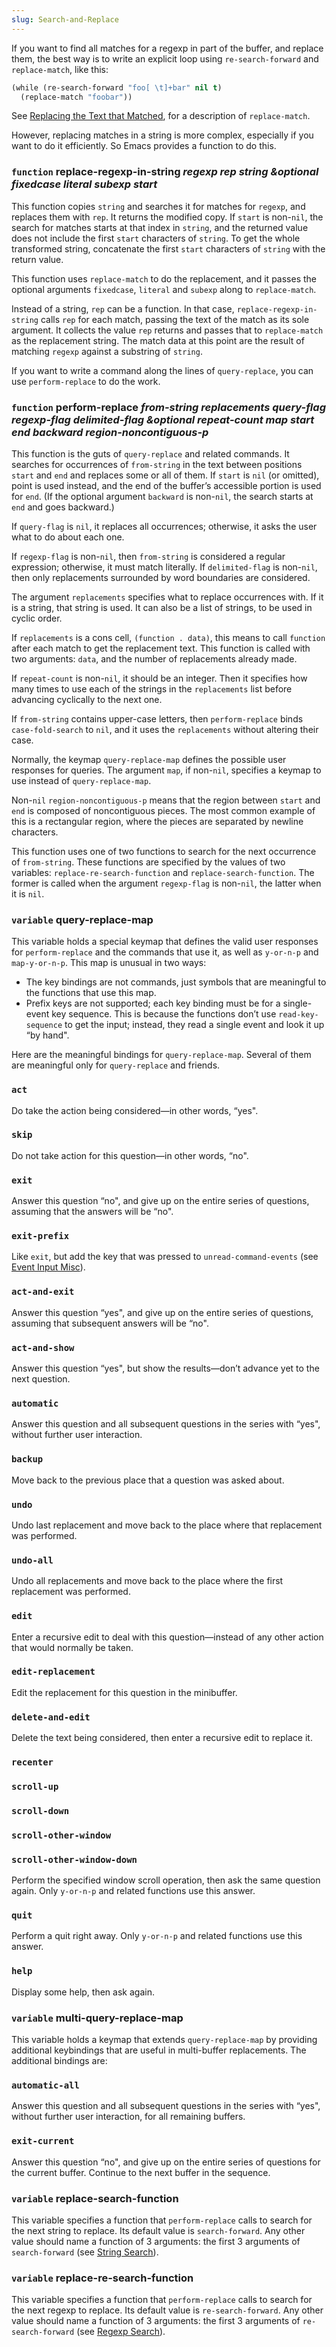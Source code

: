 ```yaml
---
slug: Search-and-Replace
---
```


If you want to find all matches for a regexp in part of the buffer, and replace them, the best way is to write an explicit loop using `re-search-forward` and `replace-match`, like this:

```lisp
(while (re-search-forward "foo[ \t]+bar" nil t)
  (replace-match "foobar"))
```

See [Replacing the Text that Matched](/docs/elisp/Replacing-Match), for a description of `replace-match`.

However, replacing matches in a string is more complex, especially if you want to do it efficiently. So Emacs provides a function to do this.

### <span className="tag function">`function`</span> **replace-regexp-in-string** *regexp rep string \&optional fixedcase literal subexp start*

This function copies `string` and searches it for matches for `regexp`, and replaces them with `rep`. It returns the modified copy. If `start` is non-`nil`, the search for matches starts at that index in `string`, and the returned value does not include the first `start` characters of `string`. To get the whole transformed string, concatenate the first `start` characters of `string` with the return value.

This function uses `replace-match` to do the replacement, and it passes the optional arguments `fixedcase`, `literal` and `subexp` along to `replace-match`.

Instead of a string, `rep` can be a function. In that case, `replace-regexp-in-string` calls `rep` for each match, passing the text of the match as its sole argument. It collects the value `rep` returns and passes that to `replace-match` as the replacement string. The match data at this point are the result of matching `regexp` against a substring of `string`.

If you want to write a command along the lines of `query-replace`, you can use `perform-replace` to do the work.

### <span className="tag function">`function`</span> **perform-replace** *from-string replacements query-flag regexp-flag delimited-flag \&optional repeat-count map start end backward region-noncontiguous-p*

This function is the guts of `query-replace` and related commands. It searches for occurrences of `from-string` in the text between positions `start` and `end` and replaces some or all of them. If `start` is `nil` (or omitted), point is used instead, and the end of the buffer’s accessible portion is used for `end`. (If the optional argument `backward` is non-`nil`, the search starts at `end` and goes backward.)

If `query-flag` is `nil`, it replaces all occurrences; otherwise, it asks the user what to do about each one.

If `regexp-flag` is non-`nil`, then `from-string` is considered a regular expression; otherwise, it must match literally. If `delimited-flag` is non-`nil`, then only replacements surrounded by word boundaries are considered.

The argument `replacements` specifies what to replace occurrences with. If it is a string, that string is used. It can also be a list of strings, to be used in cyclic order.

If `replacements` is a cons cell, `(function . data)`<!-- /@w -->, this means to call `function` after each match to get the replacement text. This function is called with two arguments: `data`, and the number of replacements already made.

If `repeat-count` is non-`nil`, it should be an integer. Then it specifies how many times to use each of the strings in the `replacements` list before advancing cyclically to the next one.

If `from-string` contains upper-case letters, then `perform-replace` binds `case-fold-search` to `nil`, and it uses the `replacements` without altering their case.

Normally, the keymap `query-replace-map` defines the possible user responses for queries. The argument `map`, if non-`nil`, specifies a keymap to use instead of `query-replace-map`.

Non-`nil` `region-noncontiguous-p` means that the region between `start` and `end` is composed of noncontiguous pieces. The most common example of this is a rectangular region, where the pieces are separated by newline characters.

This function uses one of two functions to search for the next occurrence of `from-string`. These functions are specified by the values of two variables: `replace-re-search-function` and `replace-search-function`. The former is called when the argument `regexp-flag` is non-`nil`, the latter when it is `nil`.

### <span className="tag variable">`variable`</span> **query-replace-map**

This variable holds a special keymap that defines the valid user responses for `perform-replace` and the commands that use it, as well as `y-or-n-p` and `map-y-or-n-p`. This map is unusual in two ways:

*   The key bindings are not commands, just symbols that are meaningful to the functions that use this map.
*   Prefix keys are not supported; each key binding must be for a single-event key sequence. This is because the functions don’t use `read-key-sequence` to get the input; instead, they read a single event and look it up “by hand".

Here are the meaningful bindings for `query-replace-map`. Several of them are meaningful only for `query-replace` and friends.

### `act`

Do take the action being considered—in other words, “yes".

### `skip`

Do not take action for this question—in other words, “no".

### `exit`

Answer this question “no", and give up on the entire series of questions, assuming that the answers will be “no".

### `exit-prefix`

Like `exit`, but add the key that was pressed to `unread-command-events` (see [Event Input Misc](/docs/elisp/Event-Input-Misc)).

### `act-and-exit`

Answer this question “yes", and give up on the entire series of questions, assuming that subsequent answers will be “no".

### `act-and-show`

Answer this question “yes", but show the results—don’t advance yet to the next question.

### `automatic`

Answer this question and all subsequent questions in the series with “yes", without further user interaction.

### `backup`

Move back to the previous place that a question was asked about.

### `undo`

Undo last replacement and move back to the place where that replacement was performed.

### `undo-all`

Undo all replacements and move back to the place where the first replacement was performed.

### `edit`

Enter a recursive edit to deal with this question—instead of any other action that would normally be taken.

### `edit-replacement`

Edit the replacement for this question in the minibuffer.

### `delete-and-edit`

Delete the text being considered, then enter a recursive edit to replace it.

### `recenter`

### `scroll-up`

### `scroll-down`

### `scroll-other-window`

### `scroll-other-window-down`

Perform the specified window scroll operation, then ask the same question again. Only `y-or-n-p` and related functions use this answer.

### `quit`

Perform a quit right away. Only `y-or-n-p` and related functions use this answer.

### `help`

Display some help, then ask again.

### <span className="tag variable">`variable`</span> **multi-query-replace-map**

This variable holds a keymap that extends `query-replace-map` by providing additional keybindings that are useful in multi-buffer replacements. The additional bindings are:

### `automatic-all`

Answer this question and all subsequent questions in the series with “yes", without further user interaction, for all remaining buffers.

### `exit-current`

Answer this question “no", and give up on the entire series of questions for the current buffer. Continue to the next buffer in the sequence.

### <span className="tag variable">`variable`</span> **replace-search-function**

This variable specifies a function that `perform-replace` calls to search for the next string to replace. Its default value is `search-forward`. Any other value should name a function of 3 arguments: the first 3 arguments of `search-forward` (see [String Search](/docs/elisp/String-Search)).

### <span className="tag variable">`variable`</span> **replace-re-search-function**

This variable specifies a function that `perform-replace` calls to search for the next regexp to replace. Its default value is `re-search-forward`. Any other value should name a function of 3 arguments: the first 3 arguments of `re-search-forward` (see [Regexp Search](/docs/elisp/Regexp-Search)).
